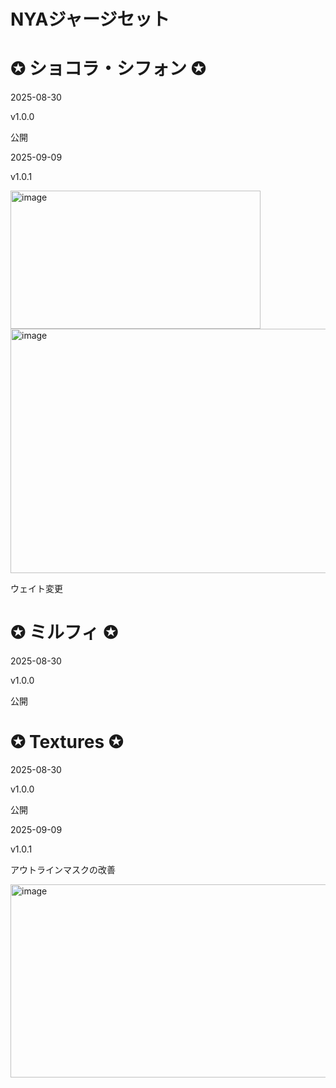 # NYAジャージセット

# ✪ ショコラ・シフォン ✪

2025-08-30

v1.0.0

公開


2025-09-09

v1.0.1

<img width="400" height="221" alt="image" src="https://github.com/user-attachments/assets/b4129ffe-6733-471d-b972-c83e1405164c" />
<img width="781" height="391" alt="image" src="https://github.com/user-attachments/assets/233b6dfe-0894-43b7-a74f-0f3f77b989a2" />

ウェイト変更


# ✪ ミルフィ ✪

2025-08-30

v1.0.0

公開


# ✪ Textures ✪

2025-08-30

v1.0.0

公開



2025-09-09

v1.0.1

アウトラインマスクの改善

<img width="787" height="309" alt="image" src="https://github.com/user-attachments/assets/d2280413-5965-47a9-9abd-2e7e05af22db" />

